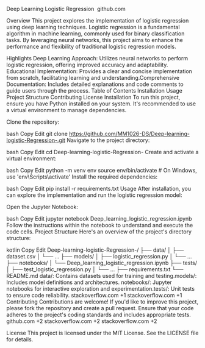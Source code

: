 Deep Learning Logistic Regression
​
github.com

Overview
This project explores the implementation of logistic regression using deep learning techniques. Logistic regression is a fundamental algorithm in machine learning, commonly used for binary classification tasks. By leveraging neural networks, this project aims to enhance the performance and flexibility of traditional logistic regression models.​

Highlights
Deep Learning Approach: Utilizes neural networks to perform logistic regression, offering improved accuracy and adaptability.​
Educational Implementation: Provides a clear and concise implementation from scratch, facilitating learning and understanding.​
Comprehensive Documentation: Includes detailed explanations and code comments to guide users through the process.​
Table of Contents
Installation
Usage
Project Structure
Contributing
License
Installation
To run this project, ensure you have Python installed on your system. It's recommended to use a virtual environment to manage dependencies.​

Clone the repository:

bash
Copy
Edit
git clone https://github.com/MM1026-DS/Deep-learning-logistic-Regression-.git
Navigate to the project directory:

bash
Copy
Edit
cd Deep-learning-logistic-Regression-
Create and activate a virtual environment:

bash
Copy
Edit
python -m venv env
source env/bin/activate  # On Windows, use 'env\Scripts\activate'
Install the required dependencies:

bash
Copy
Edit
pip install -r requirements.txt
Usage
After installation, you can explore the implementation and run the logistic regression model:​

Open the Jupyter Notebook:

bash
Copy
Edit
jupyter notebook Deep_learning_logistic_regression.ipynb
Follow the instructions within the notebook to understand and execute the code cells.
Project Structure
Here's an overview of the project's directory structure:​

kotlin
Copy
Edit
Deep-learning-logistic-Regression-/
├── data/
│   ├── dataset.csv
│   └── ...
├── models/
│   ├── logistic_regression.py
│   └── ...
├── notebooks/
│   └── Deep_learning_logistic_regression.ipynb
├── tests/
│   ├── test_logistic_regression.py
│   └── ...
├── requirements.txt
└── README.md
data/: Contains datasets used for training and testing.​
models/: Includes model definitions and architectures.​
notebooks/: Jupyter notebooks for interactive exploration and experimentation.​
tests/: Unit tests to ensure code reliability.​
stackoverflow.com
+1
stackoverflow.com
+1
Contributing
Contributions are welcome! If you'd like to improve this project, please fork the repository and create a pull request. Ensure that your code adheres to the project's coding standards and includes appropriate tests.​
github.com
+2
stackoverflow.com
+2
stackoverflow.com
+2

License
This project is licensed under the MIT License. See the LICENSE file for details.
